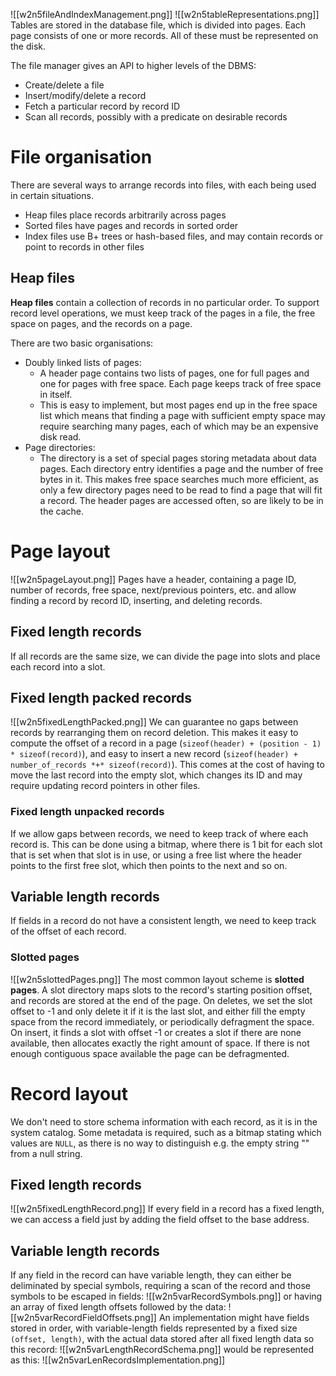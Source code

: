 ![[w2n5fileAndIndexManagement.png]]
![[w2n5tableRepresentations.png]]
Tables are stored in the database file, which is divided into pages. Each page consists of one or more records. All of these must be represented on the disk.

The file manager gives an API to higher levels of the DBMS:
- Create/delete a file
- Insert/modify/delete a record
- Fetch a particular record by record ID
- Scan all records, possibly with a predicate on desirable records
# File organisation
There are several ways to arrange records into files, with each being used in certain situations.
- Heap files place records arbitrarily across pages
- Sorted files have pages and records in sorted order
- Index files use B+ trees or hash-based files, and may contain records or point to records in other files
## Heap files
**Heap files** contain a collection of records in no particular order. To support record level operations, we must keep track of the pages in a file, the free space on pages, and the records on a page.

There are two basic organisations:
- Doubly linked lists of pages:
	- A header page contains two lists of pages, one for full pages and one for pages with free space. Each page keeps track of free space in itself.
	- This is easy to implement, but most pages end up in the free space list which means that finding a page with sufficient empty space may require searching many pages, each of which may be an expensive disk read.
- Page directories:
	- The directory is a set of special pages storing metadata about data pages. Each directory entry identifies a page and the number of free bytes in it. This makes free space searches much more efficient, as only a few directory pages need to be read to find a page that will fit a record. The header pages are accessed often, so are likely to be in the cache.
# Page layout
![[w2n5pageLayout.png]]
Pages have a header, containing a page ID, number of records, free space, next/previous pointers, etc. and allow finding a record by record ID, inserting, and deleting records.
## Fixed length records
If all records are the same size, we can divide the page into slots and place each record into a slot.
## Fixed length packed records
![[w2n5fixedLengthPacked.png]]
We can guarantee no gaps between records by rearranging them on record deletion. This makes it easy to compute the offset of a record in a page (`sizeof(header) + (position - 1) * sizeof(record)`), and easy to insert a new record (`sizeof(header) + number_of_records *+* sizeof(record)`). This comes at the cost of having to move the last record into the empty slot, which changes its ID and may require updating record pointers in other files.
### Fixed length unpacked records
If we allow gaps between records, we need to keep track of where each record is. This can be done using a bitmap, where there is 1 bit for each slot that is set when that slot is in use, or using a free list where the header points to the first free slot, which then points to the next and so on.
## Variable length records
If fields in a record do not have a consistent length, we need to keep track of the offset of each record.
### Slotted pages
![[w2n5slottedPages.png]]
The most common layout scheme is **slotted pages**. A slot directory maps slots to the record's starting position offset, and records are stored at the end of the page. On deletes, we set the slot offset to -1 and only delete it if it is the last slot, and either fill the empty space from the record immediately, or periodically defragment the space. On insert, it finds a slot with offset -1 or creates a slot if there are none available, then allocates exactly the right amount of space. If there is not enough contiguous space available the page can be defragmented.
# Record layout
We don't need to store schema information with each record, as it is in the system catalog. Some metadata is required, such as a bitmap stating which values are `NULL`, as there is no way to distinguish e.g. the empty string "" from a null string.
## Fixed length records
![[w2n5fixedLengthRecord.png]]
If every field in a record has a fixed length, we can access a field just by adding the field offset to the base address.
## Variable length records
If any field in the record can have variable length, they can either be deliminated by special symbols, requiring a scan of the record and those symbols to be escaped in fields:
![[w2n5varRecordSymbols.png]]
or having an array of fixed length offsets followed by the data:
![[w2n5varRecordFieldOffsets.png]]
An implementation might have fields stored in order, with variable-length fields represented by a fixed size `(offset, length)`, with the actual data stored after all fixed length data so this record:
![[w2n5varLengthRecordSchema.png]]
would be represented as this:
![[w2n5varLenRecordsImplementation.png]]